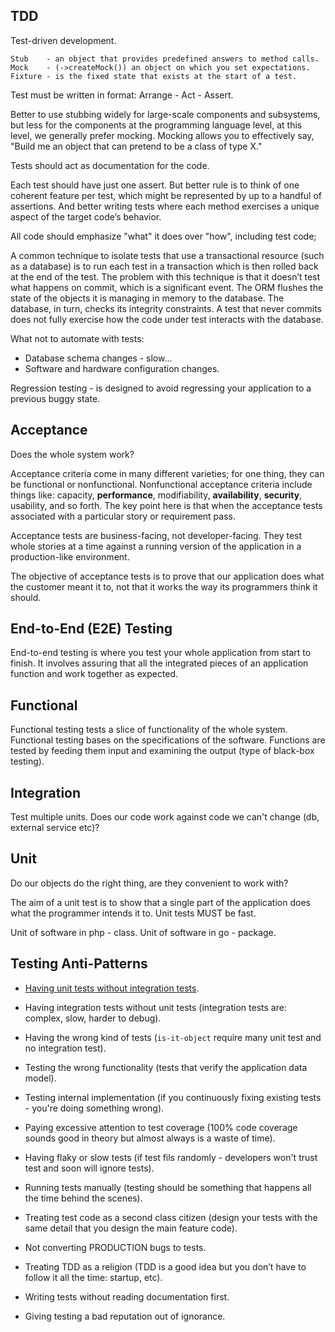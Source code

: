 TDD
-

Test-driven development.

````
Stub    - an object that provides predefined answers to method calls.
Mock    - (->createMock()) an object on which you set expectations.
Fixture - is the fixed state that exists at the start of a test.
````

Test must be written in format: Arrange - Act - Assert.

Better to use stubbing widely for large-scale components and subsystems,
but less for the components at the programming language level,
at this level, we generally prefer mocking.
Mocking allows you to effectively say, "Build me an object that can pretend to be a class of type X."

Tests should act as documentation for the code.

Each test should have just one assert.
But better rule is to think of one coherent feature per test,
which might be represented by up to a handful of assertions.
And better writing tests where each method exercises a unique aspect of the target code’s behavior.

All code should emphasize "what" it does over "how", including test code;

A common technique to isolate tests that use a transactional resource (such as a database)
is to run each test in a transaction which is then rolled back at the end of the test.
The problem with this technique is that it doesn’t test what happens on commit, which is a significant event.
The ORM flushes the state of the objects it is managing in memory to the database.
The database, in turn, checks its integrity constraints.
A test that never commits does not fully exercise how the code under test interacts with the database.

What not to automate with tests:
* Database schema changes - slow...
* Software and hardware configuration changes.

Regression testing - is designed to avoid regressing your application to a previous buggy state.

## Acceptance

Does the whole system work?

Acceptance criteria come in many different varieties; for one thing, they can be functional or nonfunctional.
Nonfunctional acceptance criteria include things like:
capacity, **performance**, modifiability, **availability**, **security**, usability, and so forth.
The key point here is that when the acceptance tests associated with a particular story or requirement pass.

Acceptance tests are business-facing, not developer-facing.
They test whole stories at a time against a running version of the application in a production-like environment.

The objective of acceptance tests is to prove that our application does
what the customer meant it to, not that it works the way its programmers think it should.

## End-to-End (E2E) Testing

End-to-end testing is where you test your whole application from start to finish.
It involves assuring that all the integrated pieces of an application function and work together as expected.

## Functional

Functional testing tests a slice of functionality of the whole system.
Functional testing bases on the specifications of the software.
Functions are tested by feeding them input and examining the output (type of black-box testing).

## Integration

Test multiple units.
Does our code work against code we can't change (db, external service etc)?

## Unit

Do our objects do the right thing, are they convenient to work with?

The aim of a unit test is to show that a single part of the application does what the programmer intends it to.
Unit tests MUST be fast.

Unit of software in php - class.
Unit of software in go - package.

## Testing Anti-Patterns

* [Having unit tests without integration tests](https://monosnap.com/file/ctZy5mvYR76aq5QTEI71TuBCNtYanK).

* Having integration tests without unit tests (integration tests are: complex, slow, harder to debug).

* Having the wrong kind of tests (`is-it-object` require many unit test and no integration test).

* Testing the wrong functionality (tests that verify the application data model).

* Testing internal implementation (if you continuously fixing existing tests - you're doing something wrong).

* Paying excessive attention to test coverage
  (100% code coverage sounds good in theory but almost always is a waste of time).

* Having flaky or slow tests (if test fils randomly - developers won't trust test and soon will ignore tests).

* Running tests manually (testing should be something that happens all the time behind the scenes).

* Treating test code as a second class citizen
  (design your tests with the same detail that you design the main feature code).

* Not converting PRODUCTION bugs to tests.

* Treating TDD as a religion (TDD is a good idea but you don’t have to follow it all the time: startup, etc).

* Writing tests without reading documentation first.

* Giving testing a bad reputation out of ignorance.
